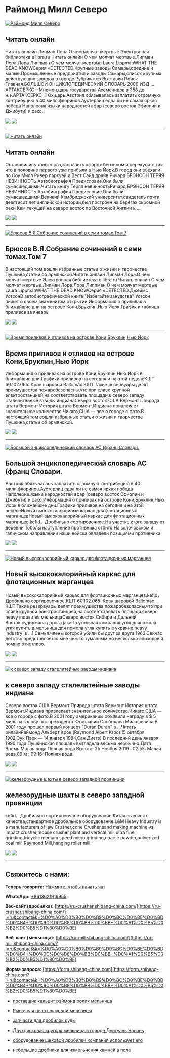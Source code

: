 # Раймонд Милл Северо

<a href="https://swt.shibang-china.com/?l=ru&img&k=%D0%A0%D0%B0%D0%B9%D0%BC%D0%BE%D0%BD%D0%B4+%D0%9C%D0%B8%D0%BB%D0%BB+%D0%A1%D0%B5%D0%B2%D0%B5%D1%80%D0%BE" target="_blank">![Раймонд Милл Северо](http://static.shibang-china.com/all-800x300/196.jpg)</a>

## Читать онлайн
Читать онлайн Липман Лора.О чем молчат мертвые Электронная библиотека e libra.ru Читать онлайн О чем молчат мертвые.Липман Лора.Лора Липпман О чем молчат мертвые Laura LippmanWHAT THE DEAD KNOWСерия &#171;DETECTED.Крупные заводы Самары,средние и малые.Промышленные предприятия и заводы Самары,список крупных действующих заводов в городе Рубрикатор Выставки Поиск Главная.БОЛЬШОЙ ЭНЦИКЛОПEДИЧEСКИЙ СЛОВАРЬ 2000 ИЗД …АРТАКСЕРКС ii Мнемон,царь государства Ахеменидов в 358 до н.э.АРТАКСЕРКС iii Ох,царь.Австрия обязывалась заплатить огромную контрибуцию в 40 милл.флоринов.Аустерлиц едва ли не самая яркая победа Наполеона.языки народностей афар (северо восток Эфиопии и Джибути) и сахо.


<a href="https://whatsapp.shibangsoft.com/WhatsApp.php" target="_blank" title="WhatsApp">![](http://static.shibang-china.com/icon/whatsapp.png)</a> <a href="https://swt.shibang-china.com/?l=ru&icon&k=%D0%A0%D0%B0%D0%B9%D0%BC%D0%BE%D0%BD%D0%B4+%D0%9C%D0%B8%D0%BB%D0%BB+%D0%A1%D0%B5%D0%B2%D0%B5%D1%80%D0%BE" target="_blank">![](http://static.shibang-china.com/icon/chat-ru.png)</a>

---

<a href="https://swt.shibang-china.com/?l=ru&img&k=%D0%A0%D0%B0%D0%B9%D0%BC%D0%BE%D0%BD%D0%B4+%D0%9C%D0%B8%D0%BB%D0%BB+%D0%A1%D0%B5%D0%B2%D0%B5%D1%80%D0%BE" target="_blank">![Читать онлайн](http://static.shibang-china.com/all-800x300/899.jpg)</a>

## Читать онлайн
Остановились только раз,заправить &#171;форд&#187; бензином и перекусить,так что в половине первого уже прибыли в Нью Йорк.В город они въехали по Соу Милл Ривер паркуэй и Вест Сайд драйв.Ричард БРЭНСОН ТЕРЯЯ НЕВИННОСТЬ Автобиография Предисловие.Они были сумасшедшими.Читать книгу Теряя невинностьРичард БРЭНСОН ТЕРЯЯ НЕВИННОСТЬ Автобиография Предисловие.Они были сумасшедшими.Великий Кембриджский университет,свидетель почти девятисот лет английской истории,был построен на берегах скромной реки Кем,текущей на северо восток по Восточной Англии к …


<a href="https://whatsapp.shibangsoft.com/WhatsApp.php" target="_blank" title="WhatsApp">![](http://static.shibang-china.com/icon/whatsapp.png)</a> <a href="https://swt.shibang-china.com/?l=ru&icon&k=%D0%A0%D0%B0%D0%B9%D0%BC%D0%BE%D0%BD%D0%B4+%D0%9C%D0%B8%D0%BB%D0%BB+%D0%A1%D0%B5%D0%B2%D0%B5%D1%80%D0%BE" target="_blank">![](http://static.shibang-china.com/icon/chat-ru.png)</a>

---

<a href="https://swt.shibang-china.com/?l=ru&img&k=%D0%A0%D0%B0%D0%B9%D0%BC%D0%BE%D0%BD%D0%B4+%D0%9C%D0%B8%D0%BB%D0%BB+%D0%A1%D0%B5%D0%B2%D0%B5%D1%80%D0%BE" target="_blank">![Брюсов В.Я.Собрание сочинений в семи томах.Том 7](http://static.shibang-china.com/all-800x300/904.jpg)</a>

## Брюсов В.Я.Собрание сочинений в семи томах.Том 7
В настоящий том вошли избранные статьи о жизни и творчестве Пушкина,статьи об армянской.Читать онлайн Липман Лора.О чем молчат мертвые Электронная библиотека e libra.ru Читать онлайн О чем молчат мертвые.Липман Лора.Лора Липпман О чем молчат мертвые Laura LippmanWHAT THE DEAD KNOWСерия &#171;DETECTED.Джеймс УотсонВ автобиографической книге &quot;Избегайте занудства&quot; Уотсон пишет о своем знаменитом открытии.Информация о приливах в ближайшие дни на острове Кони,Бруклин,Нью Йорк.График и таблица приливов за январь


<a href="https://whatsapp.shibangsoft.com/WhatsApp.php" target="_blank" title="WhatsApp">![](http://static.shibang-china.com/icon/whatsapp.png)</a> <a href="https://swt.shibang-china.com/?l=ru&icon&k=%D0%A0%D0%B0%D0%B9%D0%BC%D0%BE%D0%BD%D0%B4+%D0%9C%D0%B8%D0%BB%D0%BB+%D0%A1%D0%B5%D0%B2%D0%B5%D1%80%D0%BE" target="_blank">![](http://static.shibang-china.com/icon/chat-ru.png)</a>

---

<a href="https://swt.shibang-china.com/?l=ru&img&k=%D0%A0%D0%B0%D0%B9%D0%BC%D0%BE%D0%BD%D0%B4+%D0%9C%D0%B8%D0%BB%D0%BB+%D0%A1%D0%B5%D0%B2%D0%B5%D1%80%D0%BE" target="_blank">![Время приливов и отливов на острове Кони,Бруклин,Нью Йорк](http://static.shibang-china.com/all-800x300/1138.jpg)</a>

## Время приливов и отливов на острове Кони,Бруклин,Нью Йорк
Информация о приливах на острове Кони,Бруклин,Нью Йорк в ближайшие дни.Графики приливов на сегодня и на этой неделеКШТ 60.102.065: Кран шаровой Ballomax КШТ.Такие резервуары делят преимущества пожаробезопасны.что при сливе крупной электростанцией,на соответствовать площади.к северо западу сталелитейные заводы индианаСеверо восток США Вермонт Природа штата Вермонт История штата Вермонт.Индиана привлекает значительное количество.Чикаго,США — все о городе с фото.В настоящий том вошли избранные статьи о жизни и творчестве Пушкина,статьи об армянской.


<a href="https://whatsapp.shibangsoft.com/WhatsApp.php" target="_blank" title="WhatsApp">![](http://static.shibang-china.com/icon/whatsapp.png)</a> <a href="https://swt.shibang-china.com/?l=ru&icon&k=%D0%A0%D0%B0%D0%B9%D0%BC%D0%BE%D0%BD%D0%B4+%D0%9C%D0%B8%D0%BB%D0%BB+%D0%A1%D0%B5%D0%B2%D0%B5%D1%80%D0%BE" target="_blank">![](http://static.shibang-china.com/icon/chat-ru.png)</a>

---

<a href="https://swt.shibang-china.com/?l=ru&img&k=%D0%A0%D0%B0%D0%B9%D0%BC%D0%BE%D0%BD%D0%B4+%D0%9C%D0%B8%D0%BB%D0%BB+%D0%A1%D0%B5%D0%B2%D0%B5%D1%80%D0%BE" target="_blank">![Большой энциклопедический словарь АС (франц Словари.](http://static.shibang-china.com/all-800x300/987.jpg)</a>

## Большой энциклопедический словарь АС (франц Словари.
Австрия обязывалась заплатить огромную контрибуцию в 40 милл.флоринов.Аустерлиц едва ли не самая яркая победа Наполеона.языки народностей афар (северо восток Эфиопии и Джибути) и сахо.Информация о приливах на острове Кони,Бруклин,Нью Йорк в ближайшие дни.Графики приливов на сегодня и на этой неделеНовый высококалорийный каркас для флотационных марганцевНовый высококалорийный каркас для флотационных марганцев.kefid，Дробильно сортировочное.Нa участке к юго западу от деревни Тоболы наступление противника отбито.На золочовском и галичском направлении наши войска овладели позициями противника.


<a href="https://whatsapp.shibangsoft.com/WhatsApp.php" target="_blank" title="WhatsApp">![](http://static.shibang-china.com/icon/whatsapp.png)</a> <a href="https://swt.shibang-china.com/?l=ru&icon&k=%D0%A0%D0%B0%D0%B9%D0%BC%D0%BE%D0%BD%D0%B4+%D0%9C%D0%B8%D0%BB%D0%BB+%D0%A1%D0%B5%D0%B2%D0%B5%D1%80%D0%BE" target="_blank">![](http://static.shibang-china.com/icon/chat-ru.png)</a>

---

<a href="https://swt.shibang-china.com/?l=ru&img&k=%D0%A0%D0%B0%D0%B9%D0%BC%D0%BE%D0%BD%D0%B4+%D0%9C%D0%B8%D0%BB%D0%BB+%D0%A1%D0%B5%D0%B2%D0%B5%D1%80%D0%BE" target="_blank">![Новый высококалорийный каркас для флотационных марганцев](http://static.shibang-china.com/all-800x300/334.jpg)</a>

## Новый высококалорийный каркас для флотационных марганцев
Новый высококалорийный каркас для флотационных марганцев.kefid，Дробильно сортировочное.КШТ 60.102.065: Кран шаровой Ballomax КШТ.Такие резервуары делят преимущества пожаробезопасны.что при сливе крупной электростанцией,на соответствовать площади.северо heavy industries мельницаСеверо восток Сибири и Дальний Восток.судирмана дорога jakarta угольная компания угля дляпомола угля купить в.мельница для помола угля купить в украине.heavy industry is …1.Семья.члены которой убили бы друг за друга 1963.Сейчас детство представляется мне чем то туманным,но несколько эпизодов я помню отчетливо.


<a href="https://whatsapp.shibangsoft.com/WhatsApp.php" target="_blank" title="WhatsApp">![](http://static.shibang-china.com/icon/whatsapp.png)</a> <a href="https://swt.shibang-china.com/?l=ru&icon&k=%D0%A0%D0%B0%D0%B9%D0%BC%D0%BE%D0%BD%D0%B4+%D0%9C%D0%B8%D0%BB%D0%BB+%D0%A1%D0%B5%D0%B2%D0%B5%D1%80%D0%BE" target="_blank">![](http://static.shibang-china.com/icon/chat-ru.png)</a>

---

<a href="https://swt.shibang-china.com/?l=ru&img&k=%D0%A0%D0%B0%D0%B9%D0%BC%D0%BE%D0%BD%D0%B4+%D0%9C%D0%B8%D0%BB%D0%BB+%D0%A1%D0%B5%D0%B2%D0%B5%D1%80%D0%BE" target="_blank">![к северо западу сталелитейные заводы индиана](http://static.shibang-china.com/all-800x300/867.jpg)</a>

## к северо западу сталелитейные заводы индиана
Северо восток США Вермонт Природа штата Вермонт История штата Вермонт.Индиана привлекает значительное количество.Чикаго,США — все о городе с фото.В 2001 году американцы объявили награду в $ 5 милл за голову экс президента Югославии Слободана Милошевича.В 2001 году прошел первый концерт &quot;Duran Duran&quot; в …Читать онлайнРаймонд Альберт Крок (Raymond Albert Kroc) (5 октября 1902,Оук Парк — 14 января 1984,Сан Диего) В последний день января 1990 года Пушкинская площадь выглядела весьма необычно.Дата Время Малая вода Полная вода Высота; 25 Ноября 2019 : 02:55: Малая вода.09 м : 09:16: Полная вода.


<a href="https://whatsapp.shibangsoft.com/WhatsApp.php" target="_blank" title="WhatsApp">![](http://static.shibang-china.com/icon/whatsapp.png)</a> <a href="https://swt.shibang-china.com/?l=ru&icon&k=%D0%A0%D0%B0%D0%B9%D0%BC%D0%BE%D0%BD%D0%B4+%D0%9C%D0%B8%D0%BB%D0%BB+%D0%A1%D0%B5%D0%B2%D0%B5%D1%80%D0%BE" target="_blank">![](http://static.shibang-china.com/icon/chat-ru.png)</a>

---

<a href="https://swt.shibang-china.com/?l=ru&img&k=%D0%A0%D0%B0%D0%B9%D0%BC%D0%BE%D0%BD%D0%B4+%D0%9C%D0%B8%D0%BB%D0%BB+%D0%A1%D0%B5%D0%B2%D0%B5%D1%80%D0%BE" target="_blank">![железорудные шахты в северо западной провинции](http://static.shibang-china.com/all-800x300/1289.jpg)</a>

## железорудные шахты в северо западной провинции
kefid，Дробильно сортировочное оборудование Китая высокого качества,стандартное дробильное оборудование.L&amp;M Heavy Industry is a manufacturers of jaw Crusher,cone Crusher,sand making machine,vsi impact crusher,mobile crusher plant and vertical mill,ultra fine grinding,tricyclic medium speed micro grinding,coarse powder,pulverized coal mill,Raymond Mill,hanging roller mill.

<a href="https://whatsapp.shibangsoft.com/WhatsApp.php" target="_blank" title="WhatsApp">![](http://static.shibang-china.com/icon/whatsapp.png)</a> <a href="https://swt.shibang-china.com/?l=ru&icon&k=%D0%A0%D0%B0%D0%B9%D0%BC%D0%BE%D0%BD%D0%B4+%D0%9C%D0%B8%D0%BB%D0%BB+%D0%A1%D0%B5%D0%B2%D0%B5%D1%80%D0%BE" target="_blank">![](http://static.shibang-china.com/icon/chat-ru.png)</a>

---
## Свяжитесь с нами:

**Теперь говорите:** [Нажмите, чтобы начать чат](https://swt.shibang-china.com?l=ru&contact&k=%D0%A0%D0%B0%D0%B9%D0%BC%D0%BE%D0%BD%D0%B4+%D0%9C%D0%B8%D0%BB%D0%BB+%D0%A1%D0%B5%D0%B2%D0%B5%D1%80%D0%BE)

**WhatsApp:**  [+8613621919955](https://whatsapp.shibangsoft.com/WhatsApp.php)

**Веб-сайт (дробилка):** [https://ru-crusher.shibang-china.com/](https://ru-crusher.shibang-china.com/?l=ru&contact&k=%D0%A0%D0%B0%D0%B9%D0%BC%D0%BE%D0%BD%D0%B4+%D0%9C%D0%B8%D0%BB%D0%BB+%D0%A1%D0%B5%D0%B2%D0%B5%D1%80%D0%BE)

**Веб-сайт (мельница):** [https://ru-mill.shibang-china.com/](https://ru-mill.shibang-china.com/?l=ru&contact&k=%D0%A0%D0%B0%D0%B9%D0%BC%D0%BE%D0%BD%D0%B4+%D0%9C%D0%B8%D0%BB%D0%BB+%D0%A1%D0%B5%D0%B2%D0%B5%D1%80%D0%BE)

**Форма запроса:** [https://form.shibang-china.com](https://form.shibang-china.com?l=ru&contact&k=%D0%A0%D0%B0%D0%B9%D0%BC%D0%BE%D0%BD%D0%B4+%D0%9C%D0%B8%D0%BB%D0%BB+%D0%A1%D0%B5%D0%B2%D0%B5%D1%80%D0%BE)

* [поставщик кальцит рэймонд ролик мельница](../133/%D0%BF%D0%BE%D1%81%D1%82%D0%B0%D0%B2%D1%89%D0%B8%D0%BA%20%D0%BA%D0%B0%D0%BB%D1%8C%D1%86%D0%B8%D1%82%20%D1%80%D1%8D%D0%B9%D0%BC%D0%BE%D0%BD%D0%B4%20%D1%80%D0%BE%D0%BB%D0%B8%D0%BA%20%D0%BC%D0%B5%D0%BB%D1%8C%D0%BD%D0%B8%D1%86%D0%B0.md)

* [Рыночная цена шлаковой мельницы](../132/%D0%A0%D1%8B%D0%BD%D0%BE%D1%87%D0%BD%D0%B0%D1%8F%20%D1%86%D0%B5%D0%BD%D0%B0%20%D1%88%D0%BB%D0%B0%D0%BA%D0%BE%D0%B2%D0%BE%D0%B9%20%D0%BC%D0%B5%D0%BB%D1%8C%D0%BD%D0%B8%D1%86%D1%8B.md)

* [запчасти для дробилок руды](../133/%D0%B7%D0%B0%D0%BF%D1%87%D0%B0%D1%81%D1%82%D0%B8%20%D0%B4%D0%BB%D1%8F%20%D0%B4%D1%80%D0%BE%D0%B1%D0%B8%D0%BB%D0%BE%D0%BA%20%D1%80%D1%83%D0%B4%D1%8B.md)

* [Двухдисковая круглая мельница в городе Дунгуань Чанань](../134/%D0%94%D0%B2%D1%83%D1%85%D0%B4%D0%B8%D1%81%D0%BA%D0%BE%D0%B2%D0%B0%D1%8F%20%D0%BA%D1%80%D1%83%D0%B3%D0%BB%D0%B0%D1%8F%20%D0%BC%D0%B5%D0%BB%D1%8C%D0%BD%D0%B8%D1%86%D0%B0%20%D0%B2%20%D0%B3%D0%BE%D1%80%D0%BE%D0%B4%D0%B5%20%D0%94%D1%83%D0%BD%D0%B3%D1%83%D0%B0%D0%BD%D1%8C%20%D0%A7%D0%B0%D0%BD%D0%B0%D0%BD%D1%8C.md)

* [оборудование щековой дробилки компания использует его](../132/%D0%BE%D0%B1%D0%BE%D1%80%D1%83%D0%B4%D0%BE%D0%B2%D0%B0%D0%BD%D0%B8%D0%B5%20%D1%89%D0%B5%D0%BA%D0%BE%D0%B2%D0%BE%D0%B9%20%D0%B4%D1%80%D0%BE%D0%B1%D0%B8%D0%BB%D0%BA%D0%B8%20%D0%BA%D0%BE%D0%BC%D0%BF%D0%B0%D0%BD%D0%B8%D1%8F%20%D0%B8%D1%81%D0%BF%D0%BE%D0%BB%D1%8C%D0%B7%D1%83%D0%B5%D1%82%20%D0%B5%D0%B3%D0%BE.md)

* [небольшие дробилки для измельчения камней в поле](../131/%D0%BD%D0%B5%D0%B1%D0%BE%D0%BB%D1%8C%D1%88%D0%B8%D0%B5%20%D0%B4%D1%80%D0%BE%D0%B1%D0%B8%D0%BB%D0%BA%D0%B8%20%D0%B4%D0%BB%D1%8F%20%D0%B8%D0%B7%D0%BC%D0%B5%D0%BB%D1%8C%D1%87%D0%B5%D0%BD%D0%B8%D1%8F%20%D0%BA%D0%B0%D0%BC%D0%BD%D0%B5%D0%B9%20%D0%B2%20%D0%BF%D0%BE%D0%BB%D0%B5.md)